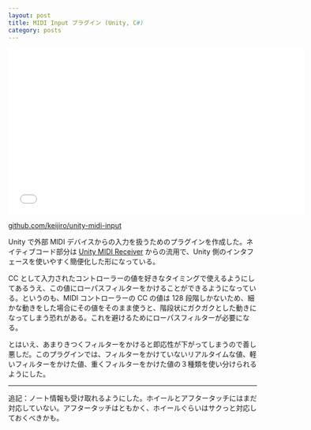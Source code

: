 ```yaml
---
layout: post
title: MIDI Input プラグイン (Unity, C#)
category: posts
---
```


<div  class="videoframe"><iframe src="//player.vimeo.com/video/78024247" width="600" height="337" frameborder="0" webkitallowfullscreen mozallowfullscreen allowfullscreen></iframe></div>

[github.com/keijiro/unity-midi-input](https://github.com/keijiro/unity-midi-input)

Unity で外部 MIDI デバイスからの入力を扱うためのプラグインを作成した。ネイティブコード部分は [Unity MIDI Receiver](https://github.com/keijiro/unity-midi-receiver) からの流用で、Unity 側のインタフェースを使いやすく簡便化した形になっている。

CC として入力されたコントローラーの値を好きなタイミングで使えるようにしてあるうえ、この値にローパスフィルターをかけることができるようになっている。というのも、MIDI コントローラーの CC の値は 128 段階しかないため、細かな動きをした場合にその値をそのまま使うと、階段状にガクガクとした動きになってしまう恐れがある。これを避けるためにローパスフィルターが必要になる。

とはいえ、あまりきつくフィルターをかけると即応性が下がってしまうので善し悪しだ。このプラグインでは、フィルターをかけていないリアルタイムな値、軽いフィルターをかけた値、重くフィルターをかけた値の３種類を使い分けられるようにした。

---

追記：ノート情報も受け取れるようにした。ホイールとアフタータッチにはまだ対応していない。アフタータッチはともかく、ホイールぐらいはサクっと対応しておくべきかも。
